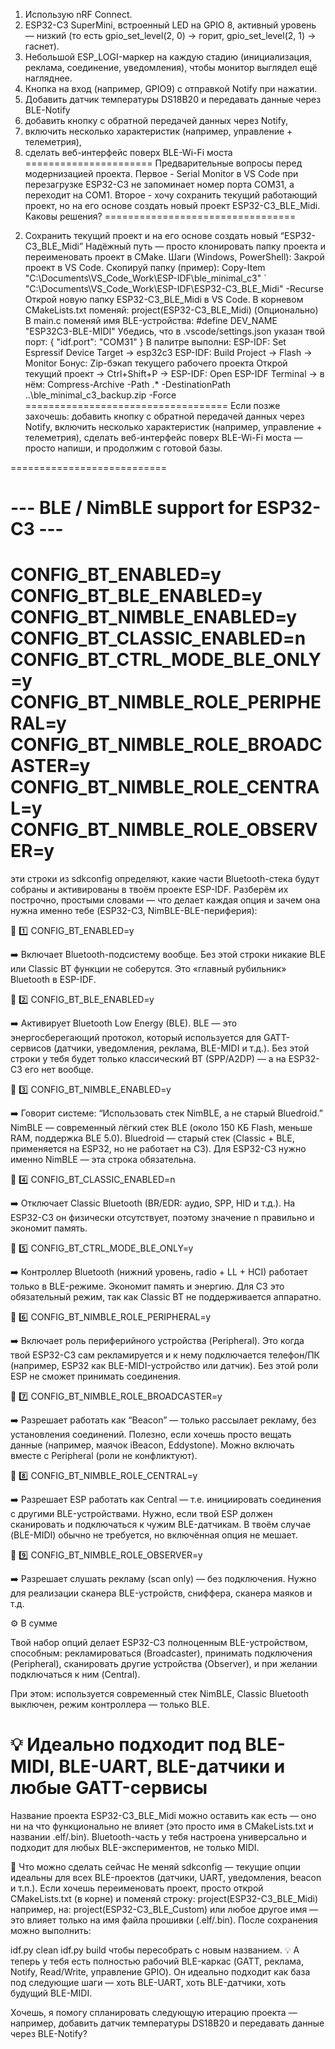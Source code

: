 1. Использую nRF Connect.
2. ESP32-C3 SuperMini, встроенный LED на GPIO 8, активный уровень — низкий (то есть gpio_set_level(2, 0) → горит, gpio_set_level(2, 1) → гаснет).
3. Небольшой ESP_LOGI-маркер на каждую стадию (инициализация, реклама, соединение, уведомления), чтобы монитор выглядел ещё нагляднее.
4. Кнопка на вход (например, GPIO9) с отправкой Notify при нажатии.
5. Добавить датчик температуры DS18B20 и передавать данные через BLE-Notify
6. добавить кнопку с обратной передачей данных через Notify,
7. включить несколько характеристик (например, управление + телеметрия),
8. сделать веб-интерфейс поверх BLE-Wi-Fi моста 
======================
Предварительные вопросы перед модернизацией проекта. Первое - Serial Monitor в VS Code при перезагрузке ESP32-C3 не запоминает номер порта COM31, а переходит на COM1. Второе - хочу сохранить текущий работающий проект, но на его основе создать новый проект ESP32-C3_BLE_Midi. Каковы решения?
=================================
2) Сохранить текущий проект и на его основе создать новый “ESP32-C3_BLE_Midi”
Надёжный путь — просто клонировать папку проекта и переименовать проект в CMake.
Шаги (Windows, PowerShell):
Закрой проект в VS Code.
Скопируй папку (пример):
Copy-Item "C:\Documents\VS_Code_Work\ESP-IDF\ble_minimal_c3" `
          "C:\Documents\VS_Code_Work\ESP-IDF\ESP32-C3_BLE_Midi" -Recurse
Открой новую папку ESP32-C3_BLE_Midi в VS Code.
В корневом CMakeLists.txt поменяй:
project(ESP32-C3_BLE_Midi)
(Опционально) В main.c поменяй имя BLE-устройства:
#define DEV_NAME "ESP32C3-BLE-MIDI"
Убедись, что в .vscode/settings.json указан твой порт:
{ "idf.port": "COM31" }
В палитре выполни:
ESP-IDF: Set Espressif Device Target → esp32c3
ESP-IDF: Build Project → Flash → Monitor
Бонус: Zip-бэкап текущего рабочего проекта
Открой текущий проект → Ctrl+Shift+P → ESP-IDF: Open ESP-IDF Terminal → в нём:
Compress-Archive -Path .\* -DestinationPath ..\ble_minimal_c3_backup.zip -Force
===================================
Если позже захочешь:
добавить кнопку с обратной передачей данных через Notify,
включить несколько характеристик (например, управление + телеметрия),
сделать веб-интерфейс поверх BLE-Wi-Fi моста —
просто напиши, и продолжим с готовой базы.

===========================
# --- BLE / NimBLE support for ESP32-C3 ---
CONFIG_BT_ENABLED=y
CONFIG_BT_BLE_ENABLED=y
CONFIG_BT_NIMBLE_ENABLED=y
CONFIG_BT_CLASSIC_ENABLED=n
CONFIG_BT_CTRL_MODE_BLE_ONLY=y
CONFIG_BT_NIMBLE_ROLE_PERIPHERAL=y
CONFIG_BT_NIMBLE_ROLE_BROADCASTER=y
CONFIG_BT_NIMBLE_ROLE_CENTRAL=y
CONFIG_BT_NIMBLE_ROLE_OBSERVER=y
=========================================
эти строки из sdkconfig определяют, какие части Bluetooth-стека будут собраны и активированы в твоём проекте ESP-IDF.
Разберём их построчно, простыми словами — что делает каждая опция и зачем она нужна именно тебе (ESP32-C3, NimBLE-BLE-периферия):

🧩 1️⃣ CONFIG_BT_ENABLED=y

➡️ Включает Bluetooth-подсистему вообще.
Без этой строки никакие BLE или Classic BT функции не соберутся.
Это «главный рубильник» Bluetooth в ESP-IDF.

🧩 2️⃣ CONFIG_BT_BLE_ENABLED=y

➡️ Активирует Bluetooth Low Energy (BLE).
BLE — это энергосберегающий протокол, который используется для GATT-сервисов (датчики, уведомления, реклама, BLE-MIDI и т.д.).
Без этой строки у тебя будет только классический BT (SPP/A2DP) — а на ESP32-C3 его нет вообще.

🧩 3️⃣ CONFIG_BT_NIMBLE_ENABLED=y

➡️ Говорит системе:
“Использовать стек NimBLE, а не старый Bluedroid.”
NimBLE — современный лёгкий стек BLE (около 150 КБ Flash, меньше RAM, поддержка BLE 5.0).
Bluedroid — старый стек (Classic + BLE, применяется на ESP32, но не работает на C3).
Для ESP32-C3 нужно именно NimBLE — эта строка обязательна.

🧩 4️⃣ CONFIG_BT_CLASSIC_ENABLED=n

➡️ Отключает Classic Bluetooth (BR/EDR: аудио, SPP, HID и т.д.).
На ESP32-C3 он физически отсутствует, поэтому значение n правильно и экономит память.

🧩 5️⃣ CONFIG_BT_CTRL_MODE_BLE_ONLY=y

➡️ Контроллер Bluetooth (нижний уровень, radio + LL + HCI) работает только в BLE-режиме.
Экономит память и энергию.
Для C3 это обязательный режим, так как Classic BT не поддерживается аппаратно.

🧩 6️⃣ CONFIG_BT_NIMBLE_ROLE_PERIPHERAL=y

➡️ Включает роль периферийного устройства (Peripheral).
Это когда твой ESP32-C3 сам рекламируется и к нему подключается телефон/ПК (например, ESP32 как BLE-MIDI-устройство или датчик).
Без этой роли ESP не сможет принимать соединения.

🧩 7️⃣ CONFIG_BT_NIMBLE_ROLE_BROADCASTER=y

➡️ Разрешает работать как “Beacon” — только рассылает рекламу, без установления соединений.
Полезно, если хочешь просто вещать данные (например, маячок iBeacon, Eddystone).
Можно включать вместе с Peripheral (роли не конфликтуют).

🧩 8️⃣ CONFIG_BT_NIMBLE_ROLE_CENTRAL=y

➡️ Разрешает ESP работать как Central — т.е. инициировать соединения с другими BLE-устройствами.
Нужно, если твой ESP должен сканировать и подключаться к чужим BLE-датчикам.
В твоём случае (BLE-MIDI) обычно не требуется, но включённая опция не мешает.

🧩 9️⃣ CONFIG_BT_NIMBLE_ROLE_OBSERVER=y

➡️ Разрешает слушать рекламу (scan only) — без подключения.
Нужно для реализации сканера BLE-устройств, сниффера, сканера маяков и т.д.

⚙️ В сумме

Твой набор опций делает ESP32-C3 полноценным BLE-устройством, способным:
рекламироваться (Broadcaster),
принимать подключения (Peripheral),
сканировать другие устройства (Observer),
и при желании подключаться к ним (Central).

При этом:
используется современный стек NimBLE,
Classic Bluetooth выключен,
режим контроллера — только BLE.

💡 Идеально подходит под BLE-MIDI, BLE-UART, BLE-датчики и любые GATT-сервисы
=======================================
Название проекта ESP32-C3_BLE_Midi можно оставить как есть — оно ни на что функционально не влияет (это просто имя в CMakeLists.txt и названии .elf/.bin).
Bluetooth-часть у тебя настроена универсально и подходит для любых BLE-экспериментов, не только MIDI.

🔧 Что можно сделать сейчас
Не меняй sdkconfig — текущие опции идеальны для всех BLE-проектов (датчики, UART, уведомления, beacon и т.п.).
Если хочешь переименовать проект, просто открой CMakeLists.txt (в корне) и поменяй строку:
project(ESP32-C3_BLE_Midi)
например, на:
project(ESP32-C3_BLE_Custom)
или любое другое имя — это влияет только на имя файла прошивки (.elf/.bin).
После сохранения можно выполнить:

idf.py clean
idf.py build
чтобы пересобрать с новым названием.
💡 А теперь у тебя есть полностью рабочий BLE-каркас (GATT, реклама, Notify, Read/Write, управление GPIO).
Он идеально подходит как база под следующие шаги — хоть BLE-UART, хоть BLE-датчики, хоть будущий BLE-MIDI.

Хочешь, я помогу спланировать следующую итерацию проекта — например, добавить датчик температуры DS18B20 и передавать данные через BLE-Notify?